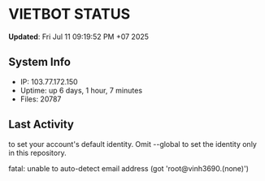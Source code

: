 # VIETBOT STATUS
**Updated**: Fri Jul 11 09:19:52 PM +07 2025

## System Info
- IP: 103.77.172.150
- Uptime: up 6 days, 1 hour, 7 minutes
- Files: 20787

## Last Activity

to set your account's default identity.
Omit --global to set the identity only in this repository.

fatal: unable to auto-detect email address (got 'root@vinh3690.(none)')
